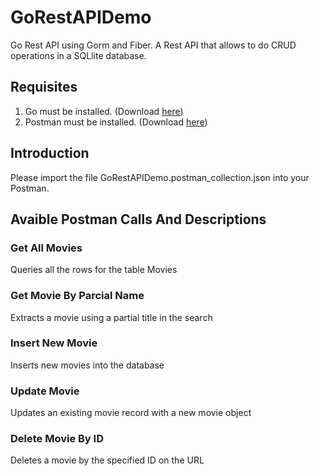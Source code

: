 # GoRestAPIDemo
Go Rest API using Gorm and Fiber. A Rest API that allows to do CRUD operations in a SQLlite database.

## Requisites
1. Go must be installed. (Download [here](https://golang.org/))
2. Postman must be installed. (Download [here](https://www.postman.com/downloads/))

## Introduction
Please import the file GoRestAPIDemo.postman_collection.json into your Postman.

## Avaible Postman Calls And Descriptions
### Get All Movies
Queries all the rows for the table Movies

### Get Movie By Parcial Name
Extracts a movie using a partial title in the search
### Insert New Movie
Inserts new movies into the database
### Update Movie
Updates an existing movie record with a new movie object
### Delete Movie By ID
Deletes a movie by the specified ID on the URL
